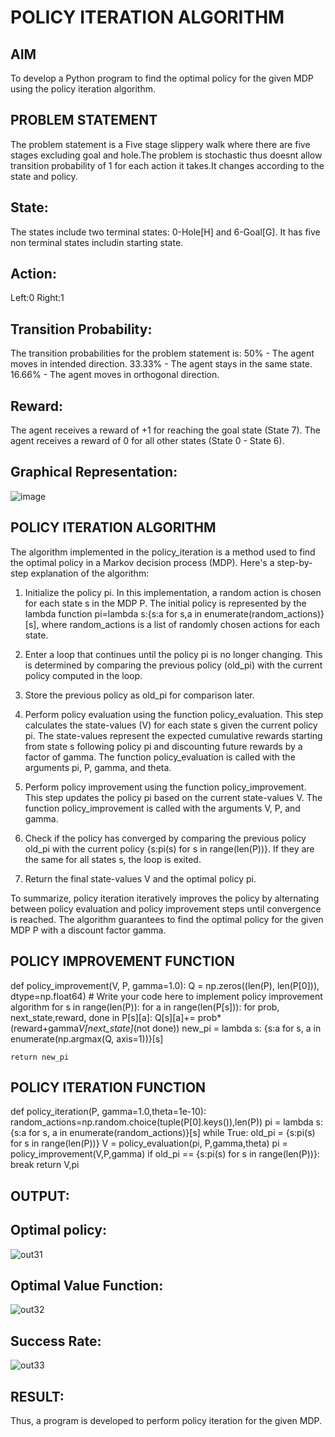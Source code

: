 # POLICY ITERATION ALGORITHM

## AIM
To develop a Python program to find the optimal policy for the given MDP using the policy iteration algorithm.

## PROBLEM STATEMENT
The problem statement is a Five stage slippery walk where there are five stages excluding goal and hole.The problem is stochastic thus doesnt allow transition probability of 1 for each action it takes.It changes according to the state and policy.

## State:
The states include two terminal states: 0-Hole[H] and 6-Goal[G]. 
It has five non terminal states includin starting state.

## Action:
Left:0
Right:1

## Transition Probability:
The transition probabilities for the problem statement is:
50% - The agent moves in intended direction.
33.33% - The agent stays in the same state.
16.66% - The agent moves in orthogonal direction.

## Reward:
The agent receives a reward of +1 for reaching the goal state (State 7). The agent receives a reward of 0 for all other states (State 0 - State 6).

## Graphical Representation:
![image](https://github.com/HariniBaskar/policy-iteration-algorithm/assets/93427253/4a265223-340c-4cc7-9400-7786fe33c3de)

## POLICY ITERATION ALGORITHM
The algorithm implemented in the policy_iteration is a method used to find the optimal policy in a Markov decision process (MDP). Here's a step-by-step explanation of the algorithm:

1. Initialize the policy pi. In this implementation, a random action is chosen for each state s in the MDP P. The initial policy is represented by the lambda function pi=lambda s:{s:a for s,a in enumerate(random_actions)}[s], where random_actions is a list of randomly chosen actions for each state.

2. Enter a loop that continues until the policy pi is no longer changing. This is determined by comparing the previous policy (old_pi) with the current policy computed in the loop.

3. Store the previous policy as old_pi for comparison later.

4. Perform policy evaluation using the function policy_evaluation. This step calculates the state-values (V) for each state s given the current policy pi. The state-values represent the expected cumulative rewards starting from state s following policy pi and discounting future rewards by a factor of gamma. The function policy_evaluation is called with the arguments pi, P, gamma, and theta.

5. Perform policy improvement using the function policy_improvement. This step updates the policy pi based on the current state-values V. The function policy_improvement is called with the arguments V, P, and gamma.

6. Check if the policy has converged by comparing the previous policy old_pi with the current policy {s:pi(s) for s in range(len(P))}. If they are the same for all states s, the loop is exited.

7. Return the final state-values V and the optimal policy pi.

To summarize, policy iteration iteratively improves the policy by alternating between policy evaluation and policy improvement steps until convergence is reached. The algorithm guarantees to find the optimal policy for the given MDP P with a discount factor gamma.

## POLICY IMPROVEMENT FUNCTION
def policy_improvement(V, P, gamma=1.0):
    Q = np.zeros((len(P), len(P[0])), dtype=np.float64)
    # Write your code here to implement policy improvement algorithm
    for s in range(len(P)):
      for a in range(len(P[s])):
        for prob, next_state,reward, done in P[s][a]:
          Q[s][a]+= prob*(reward+gamma*V[next_state]*(not done))
          new_pi = lambda s: {s:a for s, a in enumerate(np.argmax(Q, axis=1))}[s]

    return new_pi

## POLICY ITERATION FUNCTION
def policy_iteration(P, gamma=1.0,theta=1e-10):
  random_actions=np.random.choice(tuple(P[0].keys()),len(P))
  pi = lambda s: {s:a for s, a in enumerate(random_actions)}[s]
  while True:
    old_pi = {s:pi(s) for s in range(len(P))}
    V = policy_evaluation(pi, P,gamma,theta)
    pi = policy_improvement(V,P,gamma)
    if old_pi == {s:pi(s) for s in range(len(P))}:
      break
  return V,pi

## OUTPUT:
## Optimal policy:
![out31](https://github.com/HariniBaskar/policy-iteration-algorithm/assets/93427253/b2beff83-5cda-49ac-8216-03d29b5602d3)

## Optimal Value Function:
![out32](https://github.com/HariniBaskar/policy-iteration-algorithm/assets/93427253/89d21a19-352b-463d-9790-e1e83e474c9d)

## Success Rate:
![out33](https://github.com/HariniBaskar/policy-iteration-algorithm/assets/93427253/4bf5af13-938f-4fe1-be87-6273315a2181)

## RESULT:
Thus, a program is developed to perform policy iteration for the given MDP.
